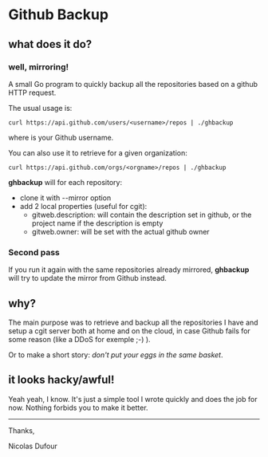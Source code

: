 # Github Backup

## what does it do?

### well, mirroring!

A small Go program to quickly backup all the repositories based on a github HTTP request.

The usual usage is: 

`curl https://api.github.com/users/<username>/repos | ./ghbackup`

where <username> is your Github username.

You can also use it to retrieve for a given organization:

`curl https://api.github.com/orgs/<orgname>/repos | ./ghbackup`

**ghbackup** will for each repository:

+ clone it with --mirror option
+ add 2 local properties (useful for cgit):
  + gitweb.description: will contain the description set in github, or the project name if the description is empty
  + gitweb.owner: will be set with the actual github owner

### Second pass

If you run it again with the same repositories already mirrored, **ghbackup** will try to update the mirror from Github instead.

## why?

The main purpose was to retrieve and backup all the repositories I have and setup a cgit server both at home and on the cloud, in case Github fails for some reason (like a DDoS for exemple ;-) ).

Or to make a short story: *don't put your eggs in the same basket*.

## it looks hacky/awful!

Yeah yeah, I know. It's just a simple tool I wrote quickly and does the job for now. Nothing forbids you to make it better.

---
Thanks,

Nicolas Dufour